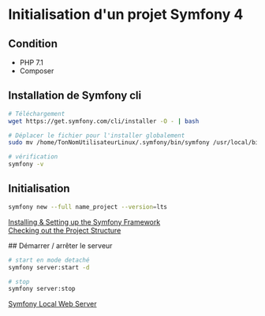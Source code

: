 # Initialisation d'un projet Symfony 4

## Condition

+ PHP 7.1
+ Composer

## Installation de Symfony cli

``` bash
# Téléchargement
wget https://get.symfony.com/cli/installer -O - | bash

# Déplacer le fichier pour l'installer globalement
sudo mv /home/TonNomUtilisateurLinux/.symfony/bin/symfony /usr/local/bin/symfony

# vérification
symfony -v
```

## Initialisation

```bash
symfony new --full name_project --version=lts
```

[Installing & Setting up the Symfony Framework](https://symfony.com/doc/4.4/setup.html)  
[Checking out the Project Structure](https://symfony.com/doc/4.4/page_creation.html#checking-out-the-project-structure)

## Démarrer / arrêter  le serveur

```bash
# start en mode detaché
symfony server:start -d

# stop
symfony server:stop
```

[Symfony Local Web Server](https://symfony.com/doc/4.4/setup/symfony_server.html)
